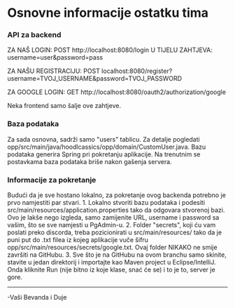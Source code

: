 # Osnovne informacije ostatku tima

### API za backend
ZA NAŠ LOGIN:
POST http://localhost:8080/login
	U TIJELU ZAHTJEVA:
	username=user&password=pass
	
ZA NAŠU REGISTRACIJU:
POST localhost:8080/register?username=TVOJ_USERNAME&password=TVOJ_PASSWORD
	
ZA GOOGLE LOGIN:
GET http://localhost:8080/oauth2/authorization/google

Neka frontend samo šalje ove zahtjeve.

### Baza podataka

Za sada osnovna, sadrži samo "users" tablicu. Za detalje pogledati opp/src/main/java/hoodlcassics/opp/domain/CustomUser.java.
Bazu podataka generira Spring pri pokretanju aplikacije. Na trenutnim se postavkama baza podataka briše nakon gašenja
servera.

### Informacije za pokretanje

Budući da je sve hostano lokalno, za pokretanje ovog backenda potrebno je prvo namjestiti par stvari.
	1. Lokalno stvoriti bazu podataka i podesiti src/main/resources/application.properties tako da odgovara
	   stvorenoj bazi. Ovo je lakše nego izgleda, samo zamijenite URL, username i password sa vašim, što se sve
	   namjesti u PgAdmin-u.
	2. Folder "secrets", koji ću vam poslati preko discorda, treba pozicionirati u src/main/resources/ tako da je
	   puni put do .txt filea iz kojeg aplikacije vuče šifru opp/src/main/resources/secrets/google.txt.
	   Ovaj folder NIKAKO ne smije završiti na GitHubu.
	3. Sve što je na GitHubu na ovom branchu samo skinite, stavite u jedan direktorij i importajte kao Maven project
	   u Eclipse/IntelliJ. Onda kliknite Run (nije bitno iz koje klase, snać će se) i to je to, server je gore.
	
<hr>
-Vaši Bevanda i Duje							   		